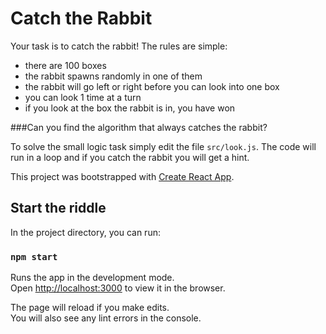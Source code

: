 # Catch the Rabbit

Your task is to catch the rabbit! The rules are simple:
* there are 100 boxes
* the rabbit spawns randomly in one of them
* the rabbit will go left or right before you can look into one box
* you can look 1 time at a turn
* if you look at the box the rabbit is in, you have won 

###Can you find the algorithm that always catches the rabbit?

To solve the small logic task simply edit the file `src/look.js`. The code will run in a loop and if you catch the rabbit you will get a hint.

This project was bootstrapped with [Create React App](https://github.com/facebook/create-react-app).

## Start the riddle

In the project directory, you can run:

### `npm start`

Runs the app in the development mode.\
Open [http://localhost:3000](http://localhost:3000) to view it in the browser.

The page will reload if you make edits.\
You will also see any lint errors in the console.

